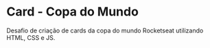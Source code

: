 # Card - Copa do Mundo

Desafio de criação de cards da copa do mundo Rocketseat utilizando HTML, CSS e JS.
